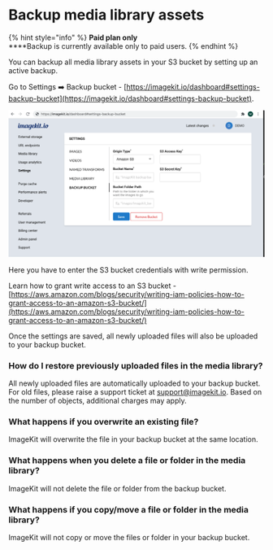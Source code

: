 # Backup media library assets

{% hint style="info" %}
**Paid plan only**\
****Backup is currently available only to paid users.
{% endhint %}

You can backup all media library assets in your S3 bucket by setting up an active backup.

Go to Settings :arrow_right: Backup bucket - [https://imagekit.io/dashboard#settings-backup-bucket](https://imagekit.io/dashboard#settings-backup-bucket).

![](<../../.gitbook/assets/image (54).png>)

Here you have to enter the S3 bucket credentials with write permission. 

Learn how to grant write access to an S3 bucket - [https://aws.amazon.com/blogs/security/writing-iam-policies-how-to-grant-access-to-an-amazon-s3-bucket/](https://aws.amazon.com/blogs/security/writing-iam-policies-how-to-grant-access-to-an-amazon-s3-bucket/)

Once the settings are saved, all newly uploaded files will also be uploaded to your backup bucket.

### How do I restore previously uploaded files in the media library?

All newly uploaded files are automatically uploaded to your backup bucket. For old files, please raise a support ticket at support@imagekit.io. Based on the number of objects, additional charges may apply.

### What happens if you overwrite an existing file?

ImageKit will overwrite the file in your backup bucket at the same location.

### What happens when you delete a file or folder in the media library?

ImageKit will not delete the file or folder from the backup bucket.

### What happens if you copy/move a file or folder in the media library?

ImageKit will not copy or move the files or folder in your backup bucket.
